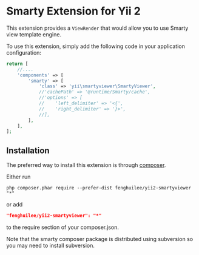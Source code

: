 Smarty Extension for Yii 2
==========================

This extension provides a `ViewRender` that would allow you to use Smarty view template engine.

To use this extension, simply add the following code in your application configuration:

```php
return [
    //....
    'components' => [
        'smarty' => [
            'class' => 'yii\smartyviewer\SmartyViewer',
            //'cachePath' => '@runtime/Smarty/cache',
            //'options' => [
            //    'left_delimiter' => '<{',
            //    'right_delimiter' => '}>',
            //],
        ],
    ],
];
```

Installation
------------

The preferred way to install this extension is through [composer](http://getcomposer.org/download/).

Either run

```
php composer.phar require --prefer-dist fenghuilee/yii2-smartyviewer "*"
```

or add

```json
"fenghuilee/yii2-smartyviewer": "*"
```

to the require section of your composer.json.

Note that the smarty composer package is distributed using subversion so you may need to install subversion.
